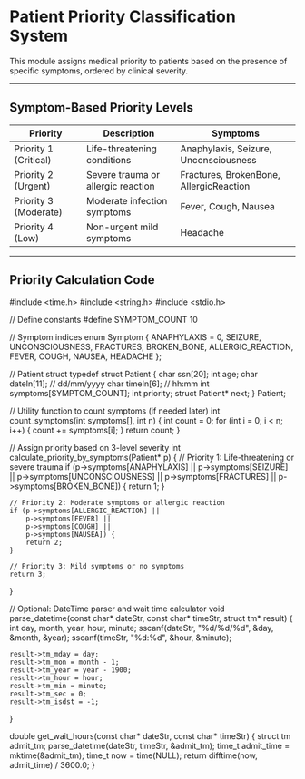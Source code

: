# Patient Priority Classification System

This module assigns medical priority to patients based on the presence of specific symptoms, ordered by clinical severity.

---

## Symptom-Based Priority Levels

| **Priority** | **Description** | **Symptoms** |
|--------------|-----------------|--------------|
| Priority 1 (Critical) | Life-threatening conditions | Anaphylaxis, Seizure, Unconsciousness |
| Priority 2 (Urgent)   | Severe trauma or allergic reaction | Fractures, BrokenBone, AllergicReaction |
| Priority 3 (Moderate) | Moderate infection symptoms | Fever, Cough, Nausea |
| Priority 4 (Low)      | Non-urgent mild symptoms | Headache |

---

## Priority Calculation Code

#include <time.h>
#include <string.h>
#include <stdio.h>

// Define constants
#define SYMPTOM_COUNT 10

// Symptom indices
enum Symptom {
    ANAPHYLAXIS = 0,
    SEIZURE,
    UNCONSCIOUSNESS,
    FRACTURES,
    BROKEN_BONE,
    ALLERGIC_REACTION,
    FEVER,
    COUGH,
    NAUSEA,
    HEADACHE
};

// Patient struct
typedef struct Patient {
    char ssn[20];
    int age;
    char dateIn[11];     // dd/mm/yyyy
    char timeIn[6];      // hh:mm
    int symptoms[SYMPTOM_COUNT];
    int priority;
    struct Patient* next;
} Patient;

// Utility function to count symptoms (if needed later)
int count_symptoms(int symptoms[], int n) {
    int count = 0;
    for (int i = 0; i < n; i++) {
        count += symptoms[i];
    }
    return count;
}

// Assign priority based on 3-level severity
int calculate_priority_by_symptoms(Patient* p) {
    // Priority 1: Life-threatening or severe trauma
    if (p->symptoms[ANAPHYLAXIS] ||
        p->symptoms[SEIZURE] ||
        p->symptoms[UNCONSCIOUSNESS] ||
        p->symptoms[FRACTURES] ||
        p->symptoms[BROKEN_BONE]) {
        return 1;
    }

    // Priority 2: Moderate symptoms or allergic reaction
    if (p->symptoms[ALLERGIC_REACTION] ||
        p->symptoms[FEVER] ||
        p->symptoms[COUGH] ||
        p->symptoms[NAUSEA]) {
        return 2;
    }

    // Priority 3: Mild symptoms or no symptoms
    return 3;
}

// Optional: DateTime parser and wait time calculator
void parse_datetime(const char* dateStr, const char* timeStr, struct tm* result) {
    int day, month, year, hour, minute;
    sscanf(dateStr, "%d/%d/%d", &day, &month, &year);
    sscanf(timeStr, "%d:%d", &hour, &minute);

    result->tm_mday = day;
    result->tm_mon = month - 1;
    result->tm_year = year - 1900;
    result->tm_hour = hour;
    result->tm_min = minute;
    result->tm_sec = 0;
    result->tm_isdst = -1;
}

double get_wait_hours(const char* dateStr, const char* timeStr) {
    struct tm admit_tm;
    parse_datetime(dateStr, timeStr, &admit_tm);
    time_t admit_time = mktime(&admit_tm);
    time_t now = time(NULL);
    return difftime(now, admit_time) / 3600.0;
}

